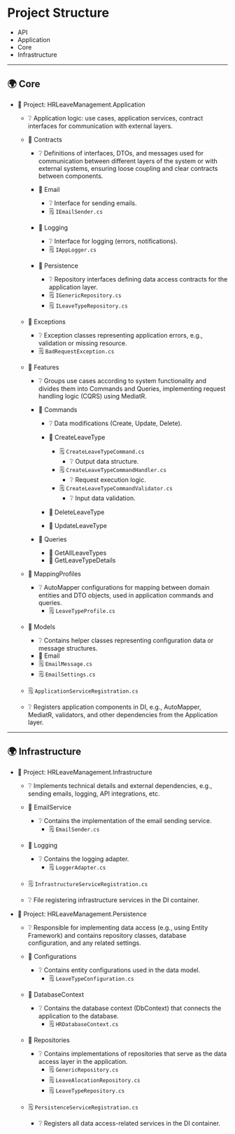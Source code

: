 # Project Structure

- API
- Application
- Core
- Infrastructure

---
## 🌍 Core

- 🏢 Project: HRLeaveManagement.Application
  - ❔ Application logic: use cases, application services, contract interfaces for communication with external layers.

  - 📁 Contracts
    - ❔ Definitions of interfaces, DTOs, and messages used for communication between different layers of the system or with external systems, ensuring loose coupling and clear contracts between components.

    - 📁 Email
      - ❔ Interface for sending emails.
      - 🗒️ `IEmailSender.cs`
        
    - 📁 Logging
      - ❔ Interface for logging (errors, notifications).
      - 🗒️ `IAppLogger.cs`

    - 📁 Persistence
      - ❔ Repository interfaces defining data access contracts for the application layer.
      - 🗒️ `IGenericRepository.cs`
      - 🗒️ `ILeaveTypeRepository.cs`

  - 📁 Exceptions
    - ❔ Exception classes representing application errors, e.g., validation or missing resource.
    - 🗒️ `BadRequestException.cs`

  - 📁 Features
    - ❔ Groups use cases according to system functionality and divides them into Commands and Queries, implementing request handling logic (CQRS) using MediatR.
      
    - 📁 Commands
      - ❔ Data modifications (Create, Update, Delete).
        
      - 📁 CreateLeaveType
        - 🗒️ `CreateLeaveTypeCommand.cs`
          - ❔ Output data structure.
        - 🗒️ `CreateLeaveTypeCommandHandler.cs`
          - ❔ Request execution logic.
        - 🗒️ `CreateLeaveTypeCommandValidator.cs`
          - ❔ Input data validation.
            
      - 📁 DeleteLeaveType
        
      - 📁 UpdateLeaveType
        
    - 📁 Queries
      - 📁 GetAllLeaveTypes
      - 📁 GetLeaveTypeDetails

  - 📁 MappingProfiles
    - ❔ AutoMapper configurations for mapping between domain entities and DTO objects, used in application commands and queries.
      - 🗒️ `LeaveTypeProfile.cs`

  - 📁 Models
    - ❔ Contains helper classes representing configuration data or message structures.
    -  📁 Email
      -  🗒️ `EmailMessage.cs`
      -  🗒️ `EmailSettings.cs`
        
  -  🗒️ `ApplicationServiceRegistration.cs`
    -  ❔ Registers application components in DI, e.g., AutoMapper, MediatR, validators, and other dependencies from the Application layer.

---
## 🌍 Infrastructure

- 🏢 Project: HRLeaveManagement.Infrastructure
  - ❔ Implements technical details and external dependencies, e.g., sending emails, logging, API integrations, etc.
    
  - 📁 EmailService
    - ❔ Contains the implementation of the email sending service.
      - 🗒️ `EmailSender.cs`
      
  - 📁 Logging
    - ❔ Contains the logging adapter.
      - 🗒️ `LoggerAdapter.cs`
      
  -  🗒️ `InfrastructureServiceRegistration.cs`
    -  ❔ File registering infrastructure services in the DI container.

- 🏢 Project: HRLeaveManagement.Persistence
  - ❔ Responsible for implementing data access (e.g., using Entity Framework) and contains repository classes, database configuration, and any related settings.
  
  - 📁 Configurations
    - ❔ Contains entity configurations used in the data model.
      - 🗒️ `LeaveTypeConfiguration.cs`

  - 📁 DatabaseContext
    - ❔ Contains the database context (DbContext) that connects the application to the database.
      - 🗒️ `HRDatabaseContext.cs`

  - 📁 Repositories
    - ❔ Contains implementations of repositories that serve as the data access layer in the application.
      - 🗒️ `GenericRepository.cs`
      - 🗒️ `LeaveAlocationRepository.cs`
      - 🗒️ `LeaveTypeRepository.cs`
      
  - 🗒️ `PersistenceServiceRegistration.cs`
    - ❔ Registers all data access-related services in the DI container.
